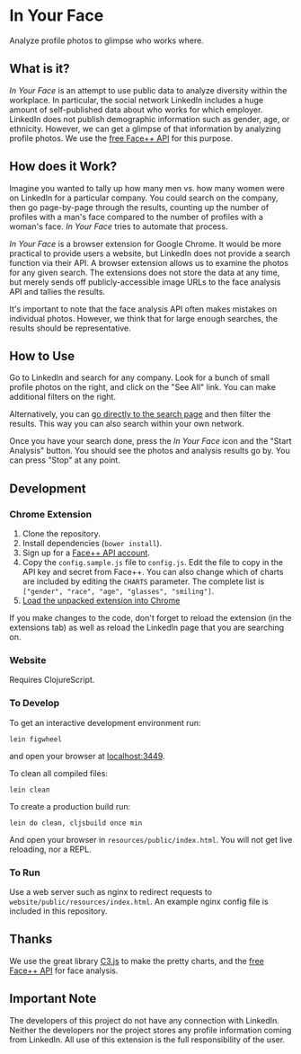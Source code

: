 # In Your Face

Analyze profile photos to glimpse who works where.


## What is it?

_In Your Face_ is an attempt to use public data to analyze diversity within the workplace. In particular, the social network LinkedIn includes a huge amount of self-published data about who works for which employer. LinkedIn does not publish demographic information such as gender, age, or ethnicity. However, we can get a glimpse of that information by analyzing profile photos. We use the [free Face++ API](http://www.faceplusplus.com/) for this purpose. 


## How does it Work?

Imagine you wanted to tally up how many men vs. how many women were on LinkedIn for a particular company. You could search on the company, then go page-by-page through the results, counting up the number of profiles with a man's face compared to the number of profiles with a woman's face. _In Your Face_ tries to automate that process.

_In Your Face_ is a browser extension for Google Chrome. It would be more practical to provide users a website, but LinkedIn does not provide a search function via their API. A browser extension allows us to examine the photos for any given search. The extensions does not store the data at any time, but merely sends off publicly-accessible image URLs to the face analysis API and tallies the results.

It's important to note that the face analysis API often makes mistakes on individual photos. However, we think that for large enough searches, the results should be representative.


## How to Use

Go to LinkedIn and search for any company. Look for a bunch of small profile photos on the right, and click on the "See All" link. You can make additional filters on the right.

Alternatively, you can [go directly to the search page](https://www.linkedin.com/search/results/people/?facetNetwork=%5B%22F%22%5D&origin=FACETED_SEARCH) and then filter the results. This way you can also search within your own network.

Once you have your search done, press the _In Your Face_ icon and the "Start Analysis" button. You should see the photos and analysis results go by. You can press "Stop" at any point.


## Development

### Chrome Extension

1. Clone the repository.
2. Install dependencies (`bower install`).
3. Sign up for a [Face++ API account](http://www.faceplusplus.com/uc_home/).
4. Copy the `config.sample.js` file to `config.js`. Edit the file to copy in the API key and secret from Face++. You can also change which of charts are included by editing the `CHARTS` parameter. The complete list is `["gender", "race", "age", "glasses", "smiling"]`.
5. [Load the unpacked extension into Chrome](https://developer.chrome.com/extensions/getstarted#unpacked) 

If you make changes to the code, don't forget to reload the extension (in the extensions tab) as well as reload the LinkedIn page that you are searching on.

### Website

Requires ClojureScript.


### To Develop

To get an interactive development environment run:

    lein figwheel

and open your browser at [localhost:3449](http://localhost:3449/).

To clean all compiled files:

    lein clean

To create a production build run:

    lein do clean, cljsbuild once min

And open your browser in `resources/public/index.html`. You will not get live reloading, nor a REPL. 


### To Run

Use a web server such as nginx to redirect requests to `website/public/resources/index.html`. An example nginx config file is included in this repository. 


## Thanks 

We use the great library [C3.js](http://c3js.org/) to make the pretty charts, and the [free Face++ API](http://www.faceplusplus.com/) for face analysis.


## Important Note

The developers of this project do not have any connection with LinkedIn. Neither the developers nor the project stores any profile information coming from LinkedIn. All use of this extension is the full responsibility of the user. 
